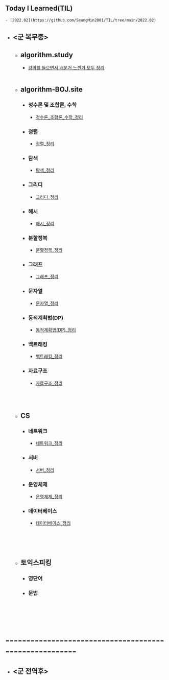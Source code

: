 ## Today I Learned(TIL)

    - [2022.02](https://github.com/SeungMin2001/TIL/tree/main/2022.02) 
 




- ## <군 복무중>
  - ## algorithm.study
    - [강의를 들으면서 배운거,느낀거 모두 정리](https://github.com/SeungMin2001/TIL/tree/main/CodingTest)<br><br>

  - ## algorithm-BOJ.site
    - ### 정수론 및 조합론, 수학
      - [정수론_조합론_수학_정리](https://github.com/ssm2020/TIL/blob/main/algorithm_md_list/%EC%A0%95%EC%88%98%EB%A1%A0_%EC%A1%B0%ED%95%A9%EB%A1%A0_%EC%88%98%ED%95%99)<br>


    - ### 정렬
      - [정렬_정리](https://github.com/ssm2020/TIL/blob/main/algorithm_md_list/%EC%A0%95%EB%A0%AC)<br>


    - ### 탐색
      - [탐색_정리](https://github.com/ssm2020/TIL/blob/main/algorithm_md_list/%ED%83%90%EC%83%89)<br>


    - ### 그리디
      - [그리디_정리](https://github.com/ssm2020/TIL/blob/main/algorithm_md_list/%EA%B7%B8%EB%A6%AC%EB%94%94)<br> 


    - ### 해시
      - [해시_정리](https://github.com/ssm2020/TIL/blob/main/algorithm_md_list/%ED%95%B4%EC%8B%9C)<br>   


    - ### 분할정복
      - [분할정복_정리](https://github.com/ssm2020/TIL/blob/main/algorithm_md_list/%EB%B6%84%ED%95%A0%EC%A0%95%EB%B3%B5)<br> 


    - ### 그래프
      - [그래프_정리](https://github.com/ssm2020/TIL/blob/main/algorithm_md_list/%EA%B7%B8%EB%9E%98%ED%94%84)<br> 
    - ### 문자열


      - [문자열_정리](https://github.com/ssm2020/TIL/blob/main/algorithm_md_list/%EB%AC%B8%EC%9E%90%EC%97%B4)<br> 


    - ### 동적계획법(DP)
      - [동적계획법(DP)_정리](https://github.com/ssm2020/TIL/blob/main/algorithm_md_list/%EB%8F%99%EC%A0%81%EA%B3%84%ED%9A%8D%EB%B2%95(DP))<br> 


    - ### 백트래킹
      - [백트래킹_정리](https://github.com/ssm2020/TIL/blob/main/algorithm_md_list/%EB%B0%B1%ED%8A%B8%EB%9E%98%ED%82%B9)<br> 


    - ### 자료구조
      - [자료구조_정리](https://github.com/ssm2020/TIL/blob/main/algorithm_md_list/%EC%9E%90%EB%A3%8C%EA%B5%AC%EC%A1%B0)<br><br><br><br>


  - ## CS  
    - ### 네트워크
      - [네트워크_정리](https://github.com/ssm2020/TIL/blob/main/CS/Network)<br> 
    - ### 서버
      - [서버_정리](https://github.com/ssm2020/TIL/blob/main/CS/Server)<br> 
    - ### 운영체제
      - [운영체제_정리](https://github.com/ssm2020/TIL/blob/main/CS/OS)<br> 
    - ### 데이터베이스
      - [데이터베이스_정리](https://github.com/ssm2020/TIL/blob/main/CS/DataBase)<br>
    <br><br><br><br>


  - ## 토익스피킹
    - ### 영단어
    - ### 문법<br><br><br><br><br> 



# -------------------------------------------------------






- ## <군 전역후>
 
